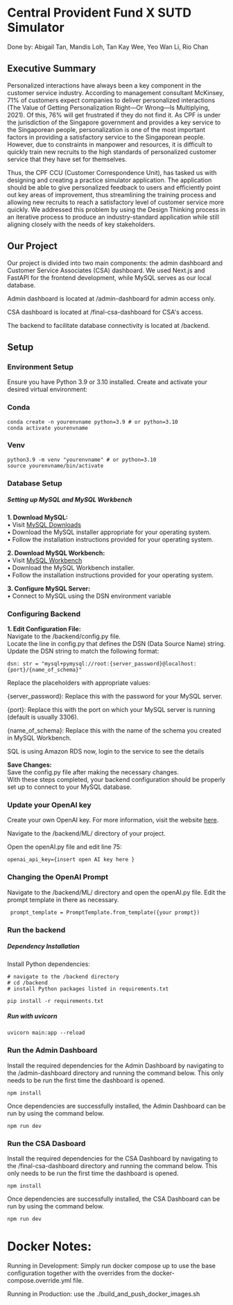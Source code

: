 # Central Provident Fund X SUTD  Simulator    
Done by: Abigail Tan, Mandis Loh, Tan Kay Wee, Yeo Wan Li, Rio Chan     

## Executive Summary     
Personalized interactions have always been a key component in the customer service industry. According to management consultant McKinsey, 71% of customers expect companies to deliver personalized interactions (The Value of Getting Personalization Right—Or Wrong—Is Multiplying, 2021). Of this, 76% will get frustrated if they do not find it. As CPF is under the jurisdiction of the Singapore government and provides a key service to the Singaporean people, personalization is one of the most important factors in providing a satisfactory service to the Singaporean people. However, due to constraints in manpower and resources, it is difficult to quickly train new recruits to the high standards of personalized customer service that they have set for themselves.

Thus, the CPF CCU (Customer Correspondence Unit), has tasked us with designing and creating a practice simulator application. The application should be able to give personalized feedback to users and efficiently point out key areas of improvement, thus streamlining the training process and allowing new recruits to reach a satisfactory level of customer service more quickly. We addressed this problem by using the Design Thinking process in an iterative process to produce an industry-standard application while still aligning closely with the needs of key stakeholders.

## Our Project
Our project is divided into two main components: the admin dashboard and Customer Service Associates (CSA) dashboard. We used Next.js and FastAPI for the frontend development, while MySQL serves as our local database.

Admin dashboard is located at /admin-dashboard for admin access only.

CSA dashboard is located at /final-csa-dashboard for CSA's access.

The backend to facilitate database connectivity is located at /backend.

## Setup
### Environment Setup

Ensure you have Python 3.9 or 3.10 installed. Create and activate your desired virtual environment:

### Conda
```
conda create -n yourenvname python=3.9 # or python=3.10
conda activate yourenvname
```

### Venv
```
python3.9 -m venv "yourenvname" # or python=3.10
source yourenvname/bin/activate
```

### Database Setup
##### Setting up MySQL and MySQL Workbench
**1. Download MySQL:**          
    • Visit [MySQL Downloads](https://dev.mysql.com/downloads/installer/)         
    • Download the MySQL installer appropriate for your operating system.            
    • Follow the installation instructions provided for your operating system.            

**2. Download MySQL Workbench:**                
    • Visit [MySQL Workbench](https://dev.mysql.com/downloads/workbench/)             
    • Download the MySQL Workbench installer.                
    • Follow the installation instructions provided for your operating system.                

**3. Configure MySQL Server:**                
    • Connect to MySQL using the DSN environment variable

### Configuring Backend ####
**1. Edit Configuration File:**                
    Navigate to the /backend/config.py file.            
    Locate the line in config.py that defines the DSN (Data Source Name) string.            
    Update the DSN string to match the following format:                            

```
dsn: str = "mysql+pymysql://root:{server_password}@localhost:{port}/{name_of_schema}"
```

Replace the placeholders with appropriate values:            

{server_password}: Replace this with the password for your MySQL server.            

{port}: Replace this with the port on which your MySQL server is running (default is usually 3306).            

{name_of_schema}: Replace this with the name of the schema you created in MySQL Workbench.            

SQL is using Amazon RDS now, login to the service to see the details

**Save Changes:**                
Save the config.py file after making the necessary changes.            
With these steps completed, your backend configuration should be properly set up to connect to your MySQL database.            

### Update your OpenAI key

Create your own OpenAI key. For more information, visit the website [here](https://www.maisieai.com/help/how-to-get-an-openai-api-key-for-chatgpt).

Navigate to the /backend/ML/ directory of your project.

Open the openAI.py file and edit line 75:
```
openai_api_key={insert open AI key here }
```

### Changing the OpenAI Prompt                
Navigate to the /backend/ML/ directory and open the openAI.py file. Edit the prompt template in there as necessary.         

```
 prompt_template = PromptTemplate.from_template({your prompt})
```

### Run the backend
##### Dependency Installation
Install Python dependencies:
```
# navigate to the /backend directory
# cd /backend
# install Python packages listed in requirements.txt

pip install -r requirements.txt
```
##### Run with uvicorn
```
uvicorn main:app --reload 
```

### Run the Admin Dashboard        
Install the required dependencies for the Admin Dashboard by navigating to the /admin-dashboard directory and running the command below. This only needs to be run the first time the dashboard is opened.
```
npm install
```
Once dependencies are successfully installed, the Admin Dashboard can be run by using the command below.
```
npm run dev
```
### Run the CSA Dasboard
Install the required dependencies for the CSA Dashboard by navigating to the /final-csa-dashboard directory and running the command below. This only needs to be run the first time the dashboard is opened.
```
npm install
```
Once dependencies are successfully installed, the CSA Dashboard can be run by using the command below.
```
npm run dev
```

# Docker Notes:
Running in Development: Simply run docker compose up to use the base configuration together with the overrides from the docker-compose.override.yml file.

Running in Production: use the ./build_and_push_docker_images.sh


